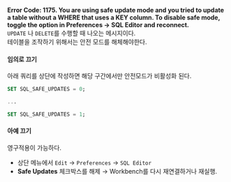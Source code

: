 **Error Code: 1175. You are using safe update mode and you tried to update a table without a WHERE that uses a KEY column. To disable safe mode, toggle the option in Preferences -> SQL Editor and reconnect.**  
 `UPDATE` 나 `DELETE`를 수행할 때 나오는 메시지이다.  
 테이블을 조작하기 위해서는 안전 모드를 해체해야한다.  
#### 임의로 끄기
아래 쿼리를 상단에 작성하면 해당 구간에서만 안전모드가 비활성화 된다.
```sql
SET SQL_SAFE_UPDATES = 0;

...

SET SQL_SAFE_UPDATES = 1;
```

#### 아예 끄기
영구적용이 가능하다. 
- 상단 메뉴에서 `Edit` → `Preferences` → `SQL Editor` 
- **Safe Updates** 체크박스를 해제 → Workbench를 다시 재연결하거나 재실행.